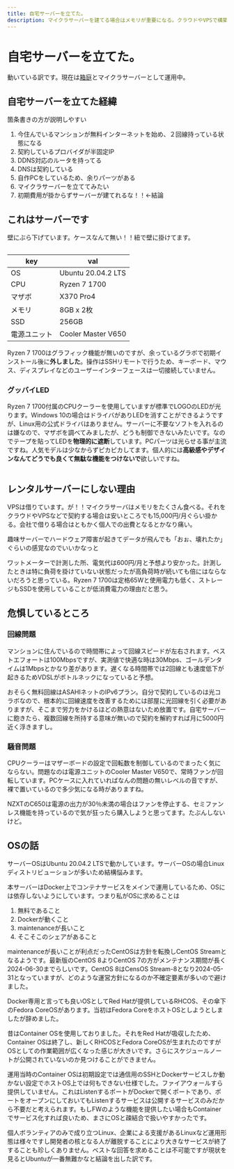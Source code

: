 ```yaml
---
title: 自宅サーバーを立てた。
description: マイクラサーバーを建てる場合はメモリが重要になる。クラウドやVPSで構築するには維持費は個人運用の場合はかなりの出費になる
---
```


# 自宅サーバーを立てた。

動いている訳です。現在は[箱庭](https://hako.v-kurore.com)とマイクラサーバーとして運用中。

<google-ads/>

## 自宅サーバーを立てた経緯

箇条書きの方が説明しやすい

1. 今住んでいるマンションが無料インターネットを始め、２回線持っている状態になる
2. 契約しているプロバイダが半固定IP
3. DDNS対応のルータを持ってる
4. DNSは契約している
5. 自作PCをしているため、余りパーツがある
6. マイクラサーバーを立ててみたい
7. 初期費用が掛からずサーバーが建てれるな！！←結論

## これはサーバーです

壁にぶら下げています。ケースなんて無い！！紐で壁に掛けてます。

<img :src="$withBase('/images/blog/server01.png')" width="600px" >

|key|val|
|---|---|
|OS|Ubuntu 20.04.2 LTS|
|CPU|Ryzen 7 1700|
|マザボ|X370 Pro4|
|メモリ|8GB x 2枚|
|SSD|256GB|
|電源ユニット|Cooler Master V650|

Ryzen 7 1700はグラフィック機能が無いのですが、余っているグラボで初期インストール後に**外しました**。操作はSSHリモートで行うため、キーボード、マウス、ディスプレイなどのユーザーインターフェースは一切接続していません。

### グッバイLED

Ryzen 7 1700付属のCPUクーラーを使用していますが標準でLOGOのLEDが光ります。Windows 10の場合はドライバがありLEDを消すことができるようですが、Linux用の公式ドライバはありません。サーバーに不要なソフトを入れるのは嫌なので、マザボを調べてみましたが、どうも制御できないみたいです。なのでテープを貼ってLEDを**物理的に遮断**しています。PCパーツは光らせる事が主流ですね。人気モデルは少なからずピカピカしてます。個人的には**高級感やデザインなんてどうでも良くて無駄な機能をつけないで**欲しいですね。

<img :src="$withBase('/images/blog/server02.png')" >

## レンタルサーバーにしない理由

VPSは借りています。が！！マイクラサーバはメモリをたくさん食べる。それをクラウドやVPSなどで契約する場合は安いところでも15,000円/月ぐらい掛かる。会社で借りる場合はともかく個人での出費となるとかなり痛い。

趣味サーバーでハードウェア障害が起きてデータが飛んでも「おぉ、壊れたか」ぐらいの感覚なのでいいかなっと

ワットメーターで計測した所、電気代は600円/月と予想より安かった。計測したときは特に負荷を掛けていない状態だったが高負荷時が続いても倍にはならないだろうと思っている。Ryzen 7 1700は定格65Wと使用電力も低く、ストレージもSSDを使用していることが低消費電力の理由だと思う。

<google-ads/>

## 危惧しているところ

### 回線問題

マンションに住んでいるので時間帯によって回線スピードが左右されます。ベストエフォートは100Mbpsですが、実測値で快適な時は30Mbps、ゴールデンタイムは1Mbpsとかなり差があります。遅くなる時間帯では2回線とも速度低下が起きるためVDSLがボトルネックになっていると予想。

おそらく無料回線はASAHIネットのIPv6プラン。自分で契約しているのは光コラボなので、根本的に回線速度を改善するためには部屋に光回線を引く必要がありますが、そこまで労力をかけるほどの熱意はないため放置です。自宅サーバーに飽きたら、複数回線を所持する意味が無いので契約を解約すれば月に5000円近く浮きますし。

### 騒音問題

CPUクーラーはマザーボードの設定で回転数を制御しているのでまったく気にならない。問題なのは電源ユニットのCooler Master V650で、常時ファンが回転しています。PCケースに入れていればなんの問題の無いレベルの音ですが、裸で置いているので多少気になる時がありますね。

NZXTのC650は電源の出力が30％未満の場合はファンを停止する、セミファンレス機能を持っているので気が狂ったら購入しようと思ってます。たぶんしないけど。

## OSの話

サーバーOSはUbuntu 20.04.2 LTSで動かしています。サーバーOSの場合Linuxディストリビューションが多いため結構悩みます。

本サーバーはDocker上でコンテナサービスをメインで運用しているため、OSには依存しないようにしています。つまり私がOSに求めることは

1. 無料であること
2. Dockerが動くこと
3. maintenanceが長いこと
4. そこそこのシェアがあること

maintenanceが長いことが利点だったCentOSは方針を転換しCentOS Streamとなるようです。最新版のCentOS 8よりCentOS 7の方がメンテナンス期間が長く2024-06-30までらしいです。CentOS 8はCensOS Stream-8となり2024-05-31となっていますが、どのような運営方針になるのか不確定要素が多いので避けました。

Docker専用と言っても良いOSとしてRed Hatが提供しているRHCOS、その傘下のFedora CoreOSがあります。当初はFedora CoreをホストOSとしようとしましたが辞めました。

昔はContainer OSを使用しておりました。それをRed Hatが吸収したため、Container OSは終了し、新しくRHCOSとFedora CoreOSが生まれたのですがOSとしての作業範囲が広くなった感じが大きいです。さらにスケジュールノートが公開されていないのか見つけることができません。

運用当時のContainer OSは初期設定では通信用のSSHとDockerサービスしか動かない設定でホストOS上では何もできない仕様でした。ファイアウォールすら提供していません。これはListenするポートがDockerで開くポートであり、ポートをオープンにしておいてもListenするサービスは公開するサービスのみだから不要だと考えられます。もしFWのような機能を提供したい場合もContainerでサービス化すれば良いため、まさにOSと疎結合で扱いやすかったです。

個人ボランティアのみで成り立つLinux、企業による支援があるLinuxなど運用形態は様々ですし開発者の核となる人が離脱することにより大きなサービスが終了することも珍しくありません。ベストな回答を求めることは不可能ですが現状を見るとUbuntuが一番無難かなと結論を出した訳です。

<google-ads/>
